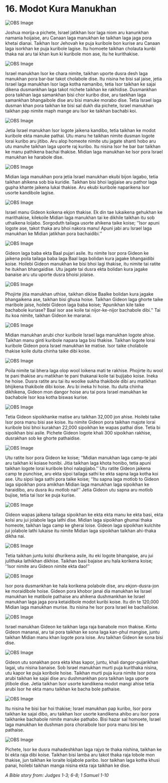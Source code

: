 # 16. Modot Kura Manukhan

![OBS Image](https://cdn.door43.org/obs/jpg/360px/obs-en-16-01.jpg)

Joshua morija-a pichete, Israel jatikhan Isor laga niom aru kanunkhan namania hoijaise, aru Canaan laga manukhan ke taikhan laga jaga pora khetai dianai.  Taikhan Isor Jehovah ke puja kuribole bon kurise aru Canaan laga isorkhan ke puja kuribole lagise. Itu homoete taikhan cholauta kunbi thaka nai aru tai khan kun ki kuribole mon ase, itu he kurithakise. 

![OBS Image](https://cdn.door43.org/obs/jpg/360px/obs-en-16-02.jpg)

Israel manukhan Isor ke chara nimite, taikhan uporte dusra desh laga manukhan pora bar-bar takot cholabole dise.  Itu nisina he bisi sal jaise, jetia Israel laga manukhan Isor laga kotha namanibo, tetia Isor taikhan ke sajai dikena dusmankhan laga takot nichete taikhan ke rakhidise.  Dusmankhan pora taikhan laga samankhan bisi chor kuribo dise, aru taekhan laga samankhan bhangaibole dise aru bisi manuke morabo dise. Tetia Israel laga dusman khan pora taikhan ke bisi sal dukh dia pichete, Israel manukhan taikhan pap nimite maph mange aru Isor ke taikhan bachabi koi.

![OBS Image](https://cdn.door43.org/obs/jpg/360px/obs-en-16-03.jpg)

Jetia Israel manukhan Isor logote jaikena kandibo, tetia taikhan ke modot kuribole ekta manuke pathai. Utu manu he taikhan nimite dusman logote lorai kuribo aru jitibo. Aru alop homeote nimite utu jagate shanti hobo aru utu manuhe taikhan laga uporte raj kuribo. Itu nisina Isor he bar bar taikhan ke manu pathikena bachai thakise. Midian laga manukhan ke Isor pora Israel manukhan ke harabole dise. 

![OBS Image](https://cdn.door43.org/obs/jpg/360px/obs-en-16-04.jpg)

Midian laga manukhan pora jetia Israel manukhan ekubi bijon lagabo, tetia taikhan ahikena sob bia kuridie. Taikhan bisi bhoi lagijaise aru pathor laga gupha khante jaikena lukai thakise. Aru ekubi kuribole naparikena Isor usorte kandibole lagise. 

![OBS Image](https://cdn.door43.org/obs/jpg/360px/obs-en-16-05.jpg)

Israel manu Gideon koikena ekjon thakise. Ek din tae lukaikena gehukhan ke marithakise, kilekoile Midian laga manukhan tai ke dikhile taikhan itu sob uthaikena loijabo.  Sorgoduth tailaga usorte ahikena taike koise; ‘‘Isor apuni logote ase, takot thaka aru bhoi nakora manu! Apuni jabi aru Israel laga manukhan ke Midian jatikhan pora bachaidibi.’’

![OBS Image](https://cdn.door43.org/obs/jpg/360px/obs-en-16-06.jpg)

Gideon laga baba ekta Baal pujari asile. Itu nimite Isor pora Gideon ke jaikena poila tailaga baba laga Baal laga bolidan kura jagake bhangaidibi koise. Hoilebi Gideon manukhan ke bisi bhoi lagi thakise, itu nimite tai ratite he itukhan bhangaidise. Utu jagate tai dusra ekta bolidan kura jagake banaise aru utu uporte dusra bhoisi jolaise.   

![OBS Image](https://cdn.door43.org/obs/jpg/360px/obs-en-16-07.jpg)

Phojirte jitia manukhan uthise, taikhan dikise Baalke bolidan kura jagake bhangaikena ase, taikhan bisi ghusa hoise. Taikhan Gideon laga ghorte taike maribole jaise, hoilebi Gideon laga baba koise; ‘Apunikhan kile taike bachabole kuriase? Baal isor ase koile tai nijor-ke-nijor bachabole dibi.’’ Tai itu koa nimite, taikhan Gideon ke maranai. 

![OBS Image](https://cdn.door43.org/obs/jpg/360px/obs-en-16-08.jpg)

Midian manukhan arubi chor kuribole Israel laga manukhan logote ahise. Taikhan manu ginti kuribole napara laga bisi thakise. Taikhan logote lorai kuribole Gideon pora Israel manukhan ke matise. Isor taike cholabole thakise koile duita chinha taike dibi koise.  

![OBS Image](https://cdn.door43.org/obs/jpg/360px/obs-en-16-09.jpg)

Poila nimite tai bhera laga olop wool loikena mati te rakhise. Phojirte itu wool te pani thakise aru matikhan te pani thakanai koile tai bujijabo koise. Ineka he hoise. Dusra ratite aru tai itu woolke sukha thakibole dibi aru matikhan bhijikena thakibole dibi koise. Aru bi ineka hi hoise. Itu duita chinha dikhikena, Gideon mon dangor hoise aru tai pora Israel manukhan ke bachabole Isor koa kotha biswas kurise. 

![OBS Image](https://cdn.door43.org/obs/jpg/360px/obs-en-16-10.jpg)

Tetia Gideon sipoikhanke matise aru taikhan 32,000 jon ahise. Hoilebi taike Isor pora manu bisi ase koise. Itu nimite Gideon pora taikhan majote lorai kuribole bisi bhoi kurakhan 22,000 sipoikhan ke wapas pathai dise. Tetia bi sipoikhan bisi asile. Pichete Gideon logote khali 300 sipoikhan rakhise, dusrakhan sob ke ghorte pathaidise. 

![OBS Image](https://cdn.door43.org/obs/jpg/360px/obs-en-16-11.jpg)

Utu ratite Isor pora Gideon ke koise; ‘‘Midian manukhan laga camp-te jabi aru taikhan ki koiase honibi. Jitia taikhan laga khota honibo, tetia apuni taikhan logote lorai kuribole bhoi nalagijabo.’’ Utu ratite Gideon jaikena camp te punchise, aru ekta sipoi tailaga sathi ke ekta sapna laga kotha koi ase. Utu sipoi laga sathi pora taike koise; ‘‘Itu sapna laga motlob to Gideon laga sipoikhan pora amikhan Midian laga manukhan laga sipoikhan ke haraidibo, aru dusra iku motlob nai!’’  Jetia Gideon utu sapna aru motlob bujise, tetia tai Isor ke puja kurise.    

![OBS Image](https://cdn.door43.org/obs/jpg/360px/obs-en-16-12.jpg)

Gideon wapas jaikena tailaga sipoikhan ke ekta ekta manu ke ekta basi, ekta kolsi aru jui jolabole laga lathi dise. Midian laga sipoikhan ghumai thaka homeote, taikhan laga camp ke gherai loise. Gideon laga sipoikhan kulchite jui jolabole lathi lukaise itu nimite Midian laga sipoikhan taikhan ahi-thaka dikha nai. 

![OBS Image](https://cdn.door43.org/obs/jpg/360px/obs-en-16-13.jpg)

Tetia taikhan juntu kolsi dhurikena asile, itu eki logote bhangaise, aru jui julithaka lathikhan dikhise.  Taikhan basi bajaise aru hala korikena koise; ‘‘Isor nimite aru Gideon nimite ekta dao!’’

![OBS Image](https://cdn.door43.org/obs/jpg/360px/obs-en-16-14.jpg)

Isor pora dusmankhan ke hala korikena polabole dise, aru ekjon-dusra-jon ke moraidibole hoise. Gideon pora khobor janai dia manukhan ke Israel manukhan ke matibole pathaise aru ahikena dushmankhan ke Israel manukhan laga jaga pora ketaidibole modot kuribi koise. Itu din te 120,000 Midian laga manukhan murise. Itu nisina he Isor pora Israel ke bachailoise. 

![OBS Image](https://cdn.door43.org/obs/jpg/360px/obs-en-16-15.jpg)

Israel manukhan Gideon ke taikhan laga raja banabole mon thakise. Kintu Gideon mananai, aru tai pora taikhan ke sona laga kan-phul mangise, juntu taikhan Midian manu khan logote pora loise. Aru taikhan Gideon ke sona bisi dise. 

![OBS Image](https://cdn.door43.org/obs/jpg/360px/obs-en-16-16.jpg)

Gideon utu sonakhan pora ekta khas kapor, juntu, khali dangor-pujarikhan lagai, utu nisina banaise.  Sob Israel manukhan murti puja kurithaka nisina, utu kapor ke puja koribole hoise. Taikhan murti puja kura nimite Isor pora arubi taikhan ke sajai dise aru dushmankhan pora taikhan laga uporte jitibole dise. Jetia taikhan Isor usorte kandikena modot mangi ahise tetia arubi Isor he ekta manu taikhan ke bacha bole pathaise. 

![OBS Image](https://cdn.door43.org/obs/jpg/360px/obs-en-16-17.jpg)

Itu nisina he bisi bar hoi thakise; Israel manukhan pap kuribo, Isor pora taikhan ke sajai dibo, aru taikhan Isor usorte kandikena ahibo aru Isor pora taikhanke bachabole nimite manuke pathabo.  Bisi hazar sal homoete, Israel laga manukhan ke dushman pora choraibole Isor pora manu bisi ke pathaise. 

![OBS Image](https://cdn.door43.org/obs/jpg/360px/obs-en-16-18.jpg)

Pichete, Isor ke dusra mahadeshkhan laga rajyo te thaka nishina, taikhan ke bi ekta raja dibi koise. Taikhan bisi lamba aru takot thaka raja lobole mon thakise, jun taikhan ke loraite loijabole paribo. Isor taikhan laga kotha khusi panai, hoilebi taikhan manga nisina ekta raja taikhan ke dise. 

_A Bible story from: Judges 1-3; 6-8; 1 Samuel 1-10_

